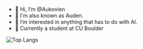 - 👋 Hi, I’m @Aukovien
- 🌟 I'm also known as Auden.
- 👀 I’m interested in anything that has to do with AI.
- 🌱 Currently a student at CU Boulder


<!--- 
- 💞️ I’m looking to collaborate on ...
- 📫 How to reach me ...
--->

![Top Langs](https://github-readme-stats.vercel.app/api/top-langs/?username=aukovien&hide=html,shell&theme=tokyonight)



<!---
Aukovien/Aukovien is a ✨ special ✨ repository because its `README.md` (this file) appears on your GitHub profile.
You can click the Preview link to take a look at your changes.
--->
